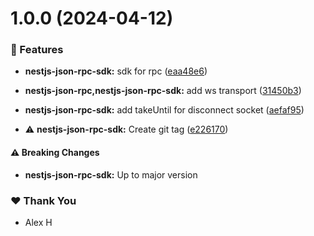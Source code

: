 # 1.0.0 (2024-04-12)


### 🚀 Features

- **nestjs-json-rpc-sdk:** sdk for rpc ([eaa48e6](https://github.com/klerick/nestjs-json-api/commit/eaa48e6))

- **nestjs-json-rpc,nestjs-json-rpc-sdk:** add ws transport ([31450b3](https://github.com/klerick/nestjs-json-api/commit/31450b3))

- **nestjs-json-rpc-sdk:** add takeUntil for disconnect socket ([aefaf95](https://github.com/klerick/nestjs-json-api/commit/aefaf95))

- ⚠️  **nestjs-json-rpc-sdk:** Create git tag ([e226170](https://github.com/klerick/nestjs-json-api/commit/e226170))


#### ⚠️  Breaking Changes

- **nestjs-json-rpc-sdk:** Up to major version

### ❤️  Thank You

- Alex H